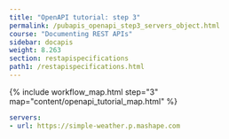```yaml
---
title: "OpenAPI tutorial: step 3"
permalink: /pubapis_openapi_step3_servers_object.html
course: "Documenting REST APIs"
sidebar: docapis
weight: 8.263
section: restapispecifications
path1: /restapispecifications.html
---
```


{% include workflow_map.html step="3" map="content/openapi_tutorial_map.html"  %}

```yaml
servers:
- url: https://simple-weather.p.mashape.com
```

